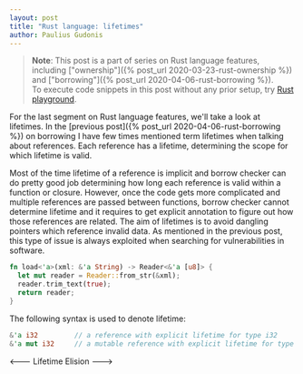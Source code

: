 ```yaml
---
layout: post
title: "Rust language: lifetimes"
author: Paulius Gudonis
---
```


> **Note**: This post is a part of series on Rust language features, including ["ownership"]({% post_url 2020-03-23-rust-ownership %}) and ["borrowing"]({% post_url 2020-04-06-rust-borrowing %}).  
> To execute code snippets in this post without any prior setup, try [Rust playground](https://play.rust-lang.org).

For the last segment on Rust language features, we'll take a look at lifetimes. In the [previous post]({% post_url 2020-04-06-rust-borrowing %}) on borrowing I have few times mentioned term lifetimes when talking about references. Each reference has a lifetime, determining the scope for which lifetime is valid.

Most of the time lifetime of a reference is implicit and borrow checker can do pretty good job determining how long each reference is valid within a function or closure. However, once the code gets more complicated and multiple references are passed between functions, borrow checker cannot determine lifetime and it requires to get explicit annotation to figure out how those references are related.
The aim of lifetimes is to avoid dangling pointers which reference invalid data. As mentioned in the previous post, this type of issue is always exploited when searching for vulnerabilities in software.

```rust
fn load<'a>(xml: &'a String) -> Reader<&'a [u8]> {
  let mut reader = Reader::from_str(&xml);
  reader.trim_text(true);
  return reader;
}
```

The following syntax is used to denote lifetime:

```rust
&'a i32			// a reference with explicit lifetime for type i32
&'a mut i32		// a mutable reference with explicit lifetime for type i32
```

<--- Lifetime Elision ---> 